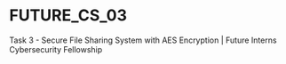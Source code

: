 # FUTURE_CS_03
Task 3 - Secure File Sharing System with AES Encryption | Future Interns Cybersecurity Fellowship
